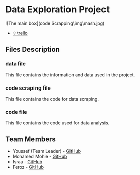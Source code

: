 # Data Exploration Project
![The main box](code Scrapping\img\mash.jpg)
- [💡 trello](https://trello.com/b/VIebsUqs/dep-project)
## Files Description

### data file
This file contains the information and data used in the project.

### code scraping file
This file contains the code for data scraping.

### code file
This file contains the code used for data analysis.

## Team Members

- Youssef (Team Leader) - [GitHub](https://github.com/youssefhusain)
- Mohamed Mohie                - [GitHub](https://github.com/iDourgham)
- Israa                                - [GitHub](https://github.com/IsraaMohamedGaber)
- Feroz                                  - [GitHub](https://github.com/fayrouzmgalal)

